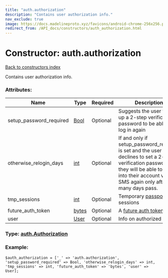 ```yaml
---
title: "auth.authorization"
description: "Contains user authorization info."
nav_exclude: true
image: https://docs.madelineproto.xyz/favicons/android-chrome-256x256.png
redirect_from: /API_docs/constructors/auth_authorization.html
---
```

# Constructor: auth.authorization  
[Back to constructors index](/API_docs/constructors/index.html)



Contains user authorization info.

### Attributes:

| Name     |    Type       | Required | Description |
|----------|---------------|----------|-------------|
|setup\_password\_required|[Bool](/API_docs/types/Bool.html) | Optional|Suggests the user to set up a 2-step verification password to be able to log in again|
|otherwise\_relogin\_days|[int](/API_docs/types/int.html) | Optional|If and only if setup\_password\_required is set and the user declines to set a 2-step verification password, they will be able to log into their account via SMS again only after this many days pass.|
|tmp\_sessions|[int](/API_docs/types/int.html) | Optional|Temporary [passport](https://core.telegram.org/passport) sessions|
|future\_auth\_token|[bytes](/API_docs/types/bytes.html) | Optional|A [future auth token](https://core.telegram.org/api/auth#future-auth-tokens)|
|user|[User](/API_docs/types/User.html) | Optional|Info on authorized user|



### Type: [auth.Authorization](/API_docs/types/auth.Authorization.html)


### Example:

```
$auth_authorization = ['_' => 'auth.authorization', 'setup_password_required' => Bool, 'otherwise_relogin_days' => int, 'tmp_sessions' => int, 'future_auth_token' => 'bytes', 'user' => User];
```  
